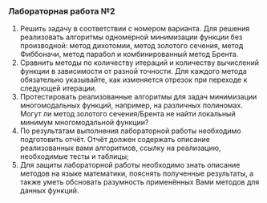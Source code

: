 ### Лабораторная работа №2

1. Решить задачу в соответствии с номером варианта. Для решения реализовать алгоритмы одномерной минимизации функции без производной: метод дихотомии, метод золотого сечения, метод Фиббоначи, метод парабол и комбинированный метод Брента.
2. Сравнить методы по количеству итераций и количеству вычислений функции в зависимости от разной точности. Для каждого метода обязательно указывайте, как изменяется отрезок при переходе к следующей итерации.
3. Протестировать реализованные алгоритмы для задач минимизации многомодальных функций, например, на различных полиномах. Могут ли метод золотого сечения/Брента не найти локальный минимум многомодальной функции?
4. По результатам выполнения лабораторной работы необходимо подготовить отчёт. Отчёт должен содержать описание реализованных вами алгоритмов, ссылку на реализацию, необходимые тесты и таблицы;
5. Для защиты лабораторной работы необходимо знать описание методов на языке математики, пояснять полученные результаты, а также уметь обсновать разумность применённых Вами методов для данных функций.
